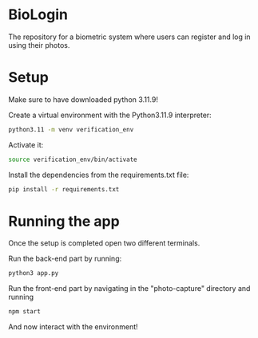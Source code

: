 # BioLogin
The repository for a biometric system where users can register and log in using their photos.

# Setup
Make sure to have downloaded python 3.11.9!

Create a virtual environment with the Python3.11.9 interpreter:

```bash
python3.11 -m venv verification_env
```

Activate it:
```bash
source verification_env/bin/activate
```

Install the dependencies from the requirements.txt file:
```bash
pip install -r requirements.txt
```

# Running the app
Once the setup is completed open two different terminals.

Run the back-end part by running:
```bash
python3 app.py
```

Run the front-end part by navigating in the "photo-capture" directory and running
```bash
npm start
```

And now interact with the environment!





